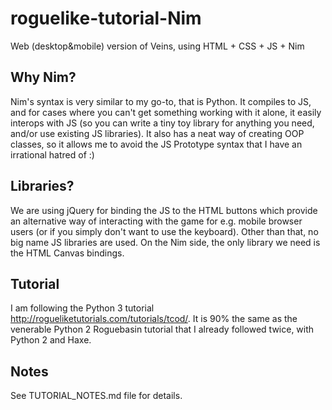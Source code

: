 # roguelike-tutorial-Nim
Web (desktop&amp;mobile) version of Veins, using HTML + CSS + JS + Nim

## Why Nim?

Nim's syntax is very similar to my go-to, that is Python. It compiles to JS, and for cases where you can't get something working with it alone, it easily interops with JS (so you can write a tiny toy library for anything you need, and/or use existing JS libraries). It also has a neat way of creating OOP classes, so it allows me to avoid the JS Prototype syntax that I have an irrational hatred of :)

## Libraries?

We are using jQuery for binding the JS to the HTML buttons which provide an alternative way of interacting with the game for e.g. mobile browser users (or if you simply don't want to use the keyboard). Other than that, no big name JS libraries are used. On the Nim side, the only library we need is the HTML Canvas bindings.

## Tutorial

I am following the Python 3 tutorial http://rogueliketutorials.com/tutorials/tcod/. It is 90% the same as the venerable Python 2 Roguebasin tutorial that I already followed twice, with Python 2 and Haxe.

## Notes

See TUTORIAL_NOTES.md file for details.